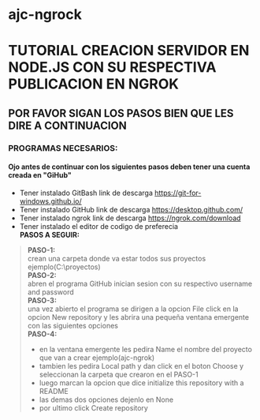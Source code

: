# ajc-ngrock
# TUTORIAL CREACION SERVIDOR EN NODE.JS CON SU RESPECTIVA PUBLICACION EN NGROK
##               POR FAVOR SIGAN LOS PASOS BIEN QUE LES DIRE A CONTINUACION
### PROGRAMAS NECESARIOS:  
#### Ojo antes de continuar con los siguientes pasos deben tener una cuenta creada en "GiHub"  
* Tener instalado GitBash link de descarga https://git-for-windows.github.io/  
* Tener instalado GitHub link de descarga https://desktop.github.com/  
* Tener instalado ngrok link de descarga https://ngrok.com/download  
* Tener instalado el editor de codigo de preferecia  
**PASOS A SEGUIR:**  
>**PASO-1:**  
> crean una carpeta donde va estar todos sus proyectos ejemplo(C:\proyectos)  
**PASO-2:**  
> abren el programa GitHub inician sesion con su respectivo username and password  
**PASO-3:**  
> una vez abierto el programa se dirigen a la opcion File click en la opcion New repository y les abrira una pequeña ventana emergente con las siguientes opciones  
**PASO-4:**  
>* en la ventana emergente les pedira Name el nombre del proyecto que van a crear ejemplo(ajc-ngrok)  
>* tambien les pedira Local path y dan click en el boton Choose y seleccionan la carpeta que crearon en el PASO-1  
>* luego marcan la opcion que dice initialize this repository with a README  
>* las demas dos opciones dejenlo en None  
>* por ultimo click Create repository  
